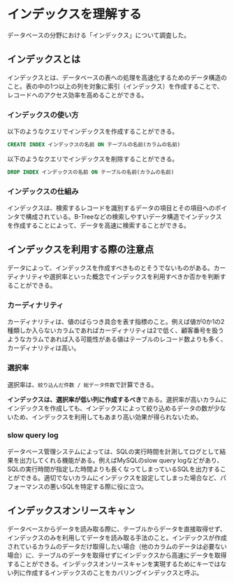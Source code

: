 # インデックスを理解する

データベースの分野における「インデックス」について調査した。

## インデックスとは

インデックスとは、データベースの表への処理を高速化するためのデータ構造のこと。表の中の1つ以上の列を対象に索引（インデックス）を作成することで、レコードへのアクセス効率を高めることができる。

### インデックスの使い方

以下のようなクエリでインデックスを作成することができる。

```sql
CREATE INDEX インデックスの名前 ON テーブルの名前(カラムの名前)
```

以下のようなクエリでインデックスを削除することができる。

```sql
DROP INDEX インデックスの名前 ON テーブルの名前(カラムの名前)
```

### インデックスの仕組み

インデックスは、検索するレコードを識別するデータの項目とその項目へのポインタで構成されている。B-Treeなどの検索しやすいデータ構造でインデックスを作成することによって、データを高速に検索することができる。

## インデックスを利用する際の注意点

データによって、インデックスを作成すべきものとそうでないものがある。カーディナリティや選択率といった概念でインデックスを利用すべきか否かを判断することができる。

### カーディナリティ

カーディナリティは、値のばらつき具合を表す指標のこと。例えば値が0か1の2種類しか入らないカラムであればカーディナリティは2で低く、顧客番号を扱うようなカラムであれば入る可能性がある値はテーブルのレコード数よりも多く、カーディナリティは高い。

### 選択率

選択率は、`絞り込んだ件数 / 総データ件数`で計算できる。

**インデックスは、選択率が低い列に作成するべき**である。選択率が高いカラムにインデックスを作成しても、インデックスによって絞り込めるデータの数が少ないため、インデックスを利用してもあまり高い効果が得られないため。

### slow query log

データベース管理システムによっては、SQLの実行時間を計測してログとして結果を出力してくれる機能がある。例えばMySQLのslow query logなどがあり、SQLの実行時間が指定した時間よりも長くなってしまっているSQLを出力することができる。適切でないカラムにインデックスを設定してしまった場合など、パフォーマンスの悪いSQLを特定する際に役に立つ。

## インデックスオンリースキャン

データベースからデータを読み取る際に、テーブルからデータを直接取得せず、インデックスのみを利用してデータを読み取る手法のこと。インデックスが作成されているカラムのデータだけ取得したい場合（他のカラムのデータは必要ない場合）に、テーブルのデータを取得せずにインデックスから高速にデータを取得することができる。インデックスオンリースキャンを実現するためにキーではない列に作成するインデックスのことをカバリングインデックスと呼ぶ。
